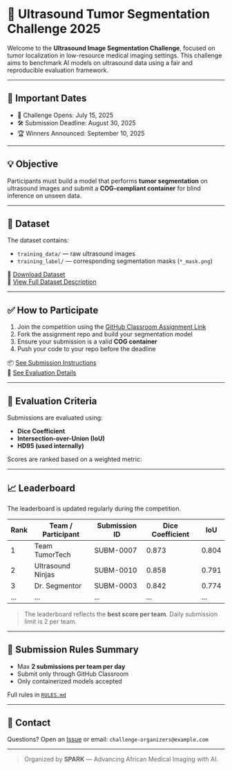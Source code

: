 # 🧠 Ultrasound Tumor Segmentation Challenge 2025

Welcome to the **Ultrasound Image Segmentation Challenge**, focused on tumor localization in low-resource medical imaging settings. This challenge aims to benchmark AI models on ultrasound data using a fair and reproducible evaluation framework.

---

## 📅 Important Dates
- 📢 Challenge Opens: July 15, 2025
- 🛠 Submission Deadline: August 30, 2025
- 🏆 Winners Announced: September 10, 2025

---

## 💡 Objective

Participants must build a model that performs **tumor segmentation** on ultrasound images and submit a **COG-compliant container** for blind inference on unseen data.

---

## 📂 Dataset

The dataset contains:
- `training_data/` — raw ultrasound images
- `training_label/` — corresponding segmentation masks (`*_mask.png`)

🔗 [Download Dataset](https://drive.google.com/...)  
📄 [View Full Dataset Description](docs/dataset_description.md)

---

## ✅ How to Participate

1. Join the competition using the [GitHub Classroom Assignment Link](https://classroom.github.com/a/DLs7HRho)  
2. Fork the assignment repo and build your segmentation model
3. Ensure your submission is a valid **COG container**
4. Push your code to your repo before the deadline

📦 [See Submission Instructions](SUBMISSION.md)  
🧪 [See Evaluation Details](EVALUATION.md)

---

## 🧪 Evaluation Criteria

Submissions are evaluated using:
- **Dice Coefficient**
- **Intersection-over-Union (IoU)**
- **HD95 (used internally)**

Scores are ranked based on a weighted metric:

---

## 📈 Leaderboard

The leaderboard is updated regularly during the competition.

| Rank | Team / Participant       | Submission ID | Dice Coefficient | IoU   |
|------|---------------------------|----------------|------------------|-------|
| 1    | Team TumorTech            | SUBM-0007      | 0.873            | 0.804 |
| 2    | Ultrasound Ninjas         | SUBM-0010      | 0.858            | 0.791 |
| 3    | Dr. Segmentor             | SUBM-0003      | 0.842            | 0.774 |
| ...  | ...                       | ...            | ...              | ...   |

> The leaderboard reflects the **best score per team**. Daily submission limit is 2 per team.

---

## 🚫 Submission Rules Summary
- Max **2 submissions per team per day**
- Submit only through GitHub Classroom
- Only containerized models accepted

Full rules in [`RULES.md`](RULES.md)

---

## 💬 Contact
Questions? Open an [Issue](https://github.com/your-org/ultrasound-segmentation-challenge/issues) or email: `challenge-organizers@example.com`

---

> Organized by **SPARK** — Advancing African Medical Imaging with AI.
